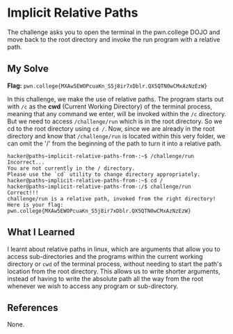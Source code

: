 # Implicit Relative Paths
The challenge asks you to open the terminal in the pwn.college DOJO and move back to the root directory and invoke the run program with a relative path.

## My Solve
**Flag:** `pwn.college{MXAw5EWOPcuaKn_S5j8ir7xDblr.QX5QTN0wCMxAzNzEzW}`

In this challenge, we make the use of relative paths. The program starts out with `/c` as the **cwd** (Current Working Directory) of the terminal process, meaning that any command we enter, will be invoked within the `/c` directory. But we need to access `/challenge/run` which is in the root directory. So we cd to the root directory using `cd /`. Now, since we are already in the root directory and know that `/challenge/run` is located within this very folder, we can omit the '/' from the beginning of the path to turn it into a relative path.

```
hacker@paths~implicit-relative-paths-from-:~$ /challenge/run
Incorrect...
You are not currently in the / directory.
Please use the `cd` utility to change directory appropriately.
hacker@paths~implicit-relative-paths-from-:~$ cd /
hacker@paths~implicit-relative-paths-from-:/$ challenge/run
Correct!!!
challenge/run is a relative path, invoked from the right directory!
Here is your flag:
pwn.college{MXAw5EWOPcuaKn_S5j8ir7xDblr.QX5QTN0wCMxAzNzEzW}
```
## What I Learned
I learnt about relative paths in linux, which are arguments that allow you to access sub-directories and the programs within the current working directory or `cwd` of the terminal process, without needing to start the path's location from the root directory. This allows us to write shorter arguments, instead of having to write the absolute path all the way from the root whenever we wish to access any program or sub-directory.

## References
None.